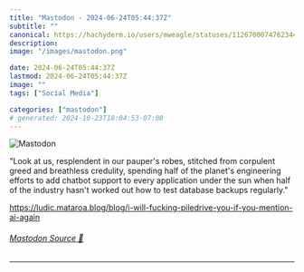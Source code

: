 ```yaml
---
title: "Mastodon - 2024-06-24T05:44:37Z"
subtitle: ""
canonical: https://hachyderm.io/users/mweagle/statuses/112670007476234430
description:
image: "/images/mastodon.png"

date: 2024-06-24T05:44:37Z
lastmod: 2024-06-24T05:44:37Z
image: ""
tags: ["Social Media"]

categories: ["mastodon"]
# generated: 2024-10-23T18:04:53-07:00
---
```

![Mastodon](/images/mastodon.png)

<p>&quot;Look at us, resplendent in our pauper&#39;s robes, stitched from corpulent greed and breathless credulity, spending half of the planet&#39;s engineering efforts to add chatbot support to every application under the sun when half of the industry hasn&#39;t worked out how to test database backups regularly.&quot;</p><p><a href="https://ludic.mataroa.blog/blog/i-will-fucking-piledrive-you-if-you-mention-ai-again" target="_blank" rel="nofollow noopener noreferrer" translate="no"><span class="invisible">https://</span><span class="ellipsis">ludic.mataroa.blog/blog/i-will</span><span class="invisible">-fucking-piledrive-you-if-you-mention-ai-again</span></a></p>


###### [Mastodon Source 🐘](https://hachyderm.io/@mweagle/112670007476234430)

___
